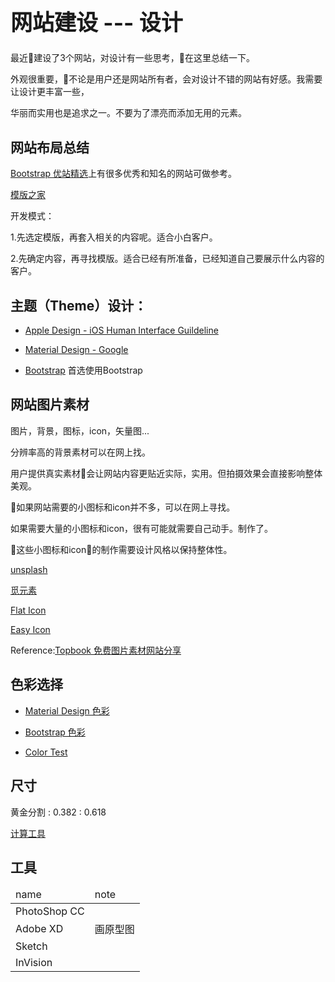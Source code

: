 <h1 style="font-size: 2.5em;"> 网站建设 --- 设计</h1>
 




最近建设了3个网站，对设计有一些思考，在这里总结一下。

外观很重要，不论是用户还是网站所有者，会对设计不错的网站有好感。我需要让设计更丰富一些，

华丽而实用也是追求之一。不要为了漂亮而添加无用的元素。


## 网站布局总结

[Bootstrap 优站精选](http://www.youzhan.org)上有很多优秀和知名的网站可做参考。

[模版之家](http://www.cssmoban.com/)

开发模式：

1.先选定模版，再套入相关的内容呢。适合小白客户。

2.先确定内容，再寻找模版。适合已经有所准备，已经知道自己要展示什么内容的客户。


## 主题（Theme）设计：

* [Apple Design - iOS Human Interface Guildeline](https://developer.apple.com/design/)

* [Material Design - Google](https://www.material.io)

* [Bootstrap](https://v3.bootcss.com/) 首选使用Bootstrap

## 网站图片素材

图片，背景，图标，icon，矢量图...

分辨率高的背景素材可以在网上找。

用户提供真实素材会让网站内容更贴近实际，实用。但拍摄效果会直接影响整体美观。

如果网站需要的小图标和icon并不多，可以在网上寻找。

如果需要大量的小图标和icon，很有可能就需要自己动手。制作了。

这些小图标和icon的制作需要设计风格以保持整体性。
 

[unsplash](https://unsplash.com/)

[觅元素](http://www.51yuansu.com)

[Flat Icon](https://www.flaticon.com/)

[Easy Icon](https://www.easyicon.net/)

Reference:[Topbook 免费图片素材网站分享](https://www.zhihu.com/question/21757507/answer/288387063)

## 色彩选择

* [Material Design 色彩](https://www.materialpalette.com/colors)

* [Bootstrap 色彩](https://v3.bootcss.com/css/#less-variables)

* <a href="color_test.html">Color Test</a>

## 尺寸

黄金分割 : 0.382 : 0.618

<a href="color_test.html">计算工具</a>

## 工具
<table>
<thead>
<tr>
<td>name</td>
<td>note</td>
</tr>
</thead>

<tbody>
<tr>
<td>PhotoShop CC</td>
<td></td>
</tr>
<tr>
<td>Adobe XD</td>
<td>画原型图</td>
</tr>
<tr>
<td>Sketch</td>
<td></td>
</tr>
<tr>
<td>InVision</td>
<td></td>
</tr>
</tbody>
</table>
